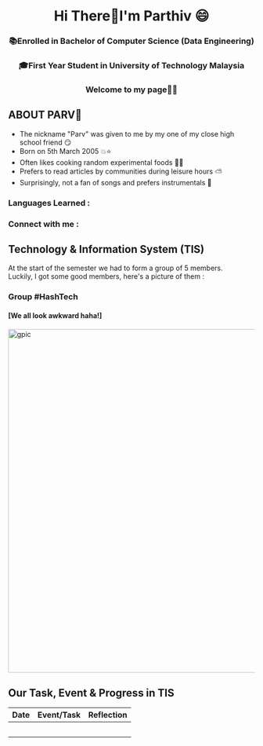 <h1 align="center">  Hi There👋I'm Parthiv 😄</h1>
<h3 align="center">  📚Enrolled in Bachelor  of Computer Science (Data Engineering) </h3> 
<h3 align="center">  🎓First Year Student in University of Technology Malaysia </h3> 
<h3 align="center">Welcome to my page😶‍🌫️ </h3> 



## ABOUT PARV📝
- The nickname "Parv" was given to me by my one of my close high school friend :smirk:
- Born on 5th March 2005 :boom::star:
- Often likes cooking random experimental foods :man_cook:
- Prefers to read articles by communities during leisure hours ⛅
- Surprisingly, not a fan of songs and prefers instrumentals :musical_note:

<h3 align="left"> Languages Learned : 

<h3 align="left"> Connect with me : 

 

## Technology & Information System (TIS)
At the start of the semester we had to form a group of 5 members. <br />
Luckily, I got some good members, here's a picture of them : <br />
<h3 align= "left"> Group #HashTech </h3>
<h4 align="left center"> [We all look awkward haha!] </h4>
<img src= "https://github.com/user-attachments/assets/16ed1168-f0c2-4568-8b8d-2e12d954ff94" alt="gpic" width="700" />




## Our Task, Event & Progress in TIS


| Date       | Event/Task   | Reflection       |
|------------|--------------|------------------|
|            |              |                  |
|            |              |                  |
|            |              |                  |
|            |              |                  |
|            |              |                  |
